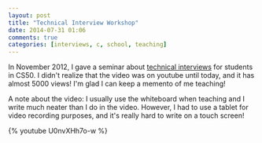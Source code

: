 ```yaml
---
layout: post
title: "Technical Interview Workshop"
date: 2014-07-31 01:06
comments: true
categories: [interviews, c, school, teaching]
---
```


In November 2012, I gave a seminar about [technical interviews](https://github.com/kennyyu/workshop)
for students in CS50.
I didn't realize that the video was on youtube until today, and it has almost 5000
views! I'm glad I can keep a memento of me teaching!

A note about the video: I usually use the whiteboard when teaching and I
write much neater than I do in the video. However, I had to use a tablet
for video recording purposes, and it's really hard to write on a touch screen!

{% youtube U0nvXHh7o-w %}
